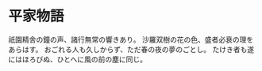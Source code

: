 # 平家物語
祇園精舎の鐘の声、諸行無常の響きあり。
沙羅双樹の花の色、盛者必衰の理をあらはす。
おごれる人も久しからず、ただ春の夜の夢のごとし。
たけき者も遂にはほろびぬ、ひとへに風の前の塵に同じ。 
